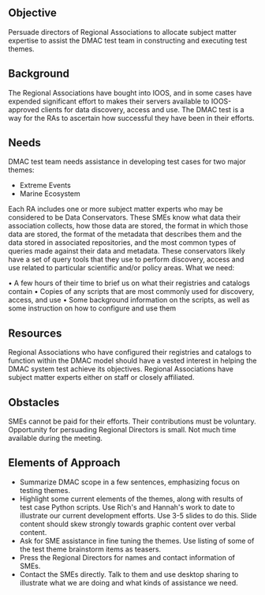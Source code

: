 ## Objective  
Persuade directors of Regional Associations to allocate subject matter expertise to assist the DMAC test team in constructing and executing test themes.

## Background
The Regional Associations have bought into IOOS, and in some cases have expended significant effort to makes their servers available to IOOS-approved clients for data discovery, access and use.  The DMAC test is a way for the RAs to ascertain how successful they have been in their efforts.  

## Needs
DMAC test team needs assistance in developing test cases for two major themes:
* Extreme Events
* Marine Ecosystem

Each RA includes one or more subject matter experts who may be considered to be Data Conservators. These SMEs know what data their association collects, how those data are stored, the format in which those data are stored, the format of the metadata that describes them and the data stored in associated repositories, and the most common types of queries made against their data and metadata.  These conservators likely have a set of query tools that they use to perform discovery, access and use related to particular scientific and/or policy areas.  What we need:

•	A few hours of their time to brief us on what their registries and catalogs contain
•	Copies of any scripts that are most commonly used for discovery, access, and use
•	Some background information on the scripts, as well as some instruction on how to configure and use them


## Resources
Regional Associations who have configured their registries and catalogs to function within the DMAC model should have a vested interest in helping the DMAC system test achieve its objectives.  Regional Associations have subject matter experts either on staff or closely affiliated. 

## Obstacles
SMEs cannot be paid for their efforts.  Their contributions must be voluntary.
Opportunity for persuading Regional Directors is small.  Not much time available during the meeting.

## Elements of Approach
* Summarize DMAC scope in a few sentences, emphasizing focus on testing themes.
* Highlight some current elements of the themes, along with results of test case Python scripts.  Use Rich's and Hannah's work to date to illustrate our current development efforts. Use 3-5 slides to do this.  Slide content should skew strongly towards graphic content over verbal content.
* Ask for SME assistance in fine tuning the themes.  Use listing of some of the test theme brainstorm items as teasers.
* Press the Regional Directors for names and contact information of SMEs.
* Contact the SMEs directly.  Talk to them and use desktop sharing to illustrate what we are doing and what kinds of assistance we need.




